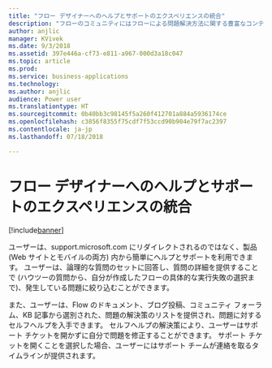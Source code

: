 ```yaml
---
title: "フロー デザイナーへのヘルプとサポートのエクスペリエンスの統合"
description: "フローのコミュニティにはフローによる問題解決方法に関する豊富なコンテンツがあり、新しいサポート エクスペリエンスでは、サポート チケットを開くことなく、インラインでソリューションを簡単に検索できます。"
author: anjlic
manager: KVivek
ms.date: 9/3/2018
ms.assetid: 397e446a-cf73-e811-a967-000d3a18c047
ms.topic: article
ms.prod: 
ms.service: business-applications
ms.technology: 
ms.author: anjlic
audience: Power user
ms.translationtype: HT
ms.sourcegitcommit: 0b40bb3c98145f5a260f412701a884a5936174ce
ms.openlocfilehash: c3856f8355f75cdf7f53ccd90b904e79f7ac2397
ms.contentlocale: ja-jp
ms.lasthandoff: 07/18/2018

---
```

# <a name="integrated-help-and-support-experience-in-flow-designer"></a>フロー デザイナーへのヘルプとサポートのエクスペリエンスの統合


[!include[banner](../../includes/banner.md)]

ユーザーは、support.microsoft.com にリダイレクトされるのではなく、製品 (Web サイトとモバイルの両方) 内から簡単にヘルプとサポートを利用できます。 ユーザーは、論理的な質問のセットに回答し、質問の詳細を提供することで (ハウツーの質問から、自分が作成したフローの具体的な実行失敗の選択まで)、発生している問題に絞り込むことができます。 

また、ユーザーは、Flow のドキュメント、ブログ投稿、コミュニティ フォーラム、KB 記事から選別された、問題の解決策のリストを提供され、問題に対するセルフヘルプを入手できます。 セルフヘルプの解決策により、ユーザーはサポート チケットを開かずに自分で問題を修正することができます。 サポート チケットを開くことを選択した場合、ユーザーにはサポート チームが連絡を取るタイムラインが提供されます。 

